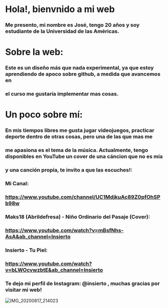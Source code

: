 # Hola!, bienvnido a mi web

### Me presento, mi nombre es José, tengo 20 años y soy estudiante de la Universidad de las Américas.

# Sobre la web:
### Este es un diseño más que nada experimental, ya que estoy aprendiendo de apoco sobre github, a medida que avancemos en
### el curso me gustaría implementar mas cosas.

# Un poco sobre mí:
### En mis tiempos libres me gusta jugar videojuegos, practicar deporte dentro de otras cosas, pero una de las que mas me
### me apasiona es el tema de la música. Actualmente, tengo disponibles en YouTube un cover de una cáncion que no es mía
### y una canción propia, te invito a que las escuches!:

### Mi Canal:
### https://www.youtube.com/channel/UC1MdjkuAc89Z0pfOhSPb98w

### Maks18 (Abrildefresa) - Niño Ordinario del Pasaje (Cover):
### https://www.youtube.com/watch?v=mBsfNhs-AsA&ab_channel=Insierto

### Insierto - Tu Piel:
### https://www.youtube.com/watch?v=bLWOcvwzbtE&ab_channel=Insierto

### Te dejo mi perfil de Instagram: @insierto , muchas gracias por visitar mi web!

![IMG_20200817_214023](https://user-images.githubusercontent.com/90352707/134097648-3f3cc984-ba28-456f-977a-814e3f484047.jpg)
